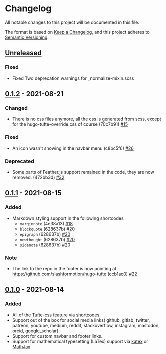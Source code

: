 # Changelog
All notable changes to this project will be documented in this file.

The format is based on [Keep a Changelog](https://keepachangelog.com/en/1.0.0/),
and this project adheres to [Semantic Versioning](https://semver.org/spec/v2.0.0.html).

## [Unreleased]
### Fixed 
- Fixed Two deprecation warnings for _normalize-mixin.scss 
## [0.1.2] - 2021-08-21
### Changed
- There is no css files anymore, all the css is generated from scss, except for the hugo-tufte-override.css of course (70c7b91) [#15](https://github.com/slashformotion/hugo-tufte/issues/15)

### Fixed
- An icon wasn't showing in the navbar menu (c8bc5f6) [#26](https://github.com/slashformotion/hugo-tufte/issues/26)

### Deprecated
- Some parts of Feather.js support remained in the code, they are now removed. (472bb3d) [#32](https://github.com/slashformotion/hugo-tufte/issues/32)
## [0.1.1] - 2021-08-15
### Added
- Markdown styling support in the following shortcodes 
    - `marginnote` (4e38a13) [#18](https://github.com/slashformotion/hugo-tufte/issues/18)
    - `blockquote` (628637b) [#20](https://github.com/slashformotion/hugo-tufte/issues/20)
    - `epigraph` (628637b) [#20](https://github.com/slashformotion/hugo-tufte/issues/20)
    - `newthought` (628637b) [#20](https://github.com/slashformotion/hugo-tufte/issues/20)
    - `sidenote` (628637b) [#20](https://github.com/slashformotion/hugo-tufte/issues/20)

### Note
- The link to the repo in the footer is now pointing at https://github.com/slashformotion/hugo-tufte (ccb1ac0) [#22](https://github.com/slashformotion/hugo-tufte/issues/22)
## [0.1.0] - 2021-08-14
### Added
- All of the [Tufte-css](https://github.com/edwardtufte/tufte-css) feature via [shortcodes](https://github.com/slashformotion/hugo-tufte#shortcodes). 
- Support out of the box for social media links( github, gitlab, twitter, patreon, youtube, medium, reddit, stackoverflow, instagram, mastodon, orcid, google_scholar).
- Support for custom navbar and footer links.
- Support for  mathematical typesetting (LaTex) support via [katex](https://katex.org/) or [MathJax](https://www.mathjax.org). 

[Unreleased]: https://github.com/slashformotion/hugo-tufte/compare/v0.1.2...HEAD
[0.1.2]: https://github.com/slashformotion/hugo-tufte/releases/tag/v0.1.2
[0.1.1]: https://github.com/slashformotion/hugo-tufte/releases/tag/v0.1.1
[0.1.0]: https://github.com/slashformotion/hugo-tufte/releases/tag/v0.1.0